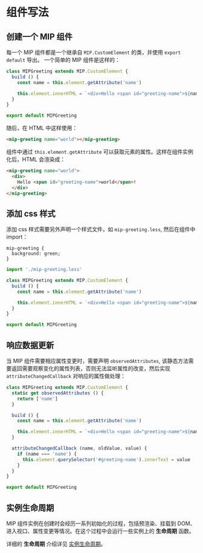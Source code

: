 # 组件写法

## 创建一个 MIP 组件

每一个 MIP 组件都是一个继承自 `MIP.CustomElement` 的类，并使用 `export default` 导出。
一个简单的 MIP 组件是这样的：

```js
class MIPGreeting extends MIP.CustomElement {
  build () {
    const name = this.element.getAttribute('name')

    this.element.innerHTML = `<div>Hello <span id="greeting-name">${name}</span>!</div>`
  }
}

export default MIPGreeting
```

随后，在 HTML 中这样使用：

```html
<mip-greeting name="world"></mip-greeting>
```

组件中通过 `this.element.getAttribute` 可以获取元素的属性。这样在组件实例化后，HTML 会渲染成：

```html
<mip-greeting name="world">
  <div>
    Hello <span id="greeting-name">world</span>!
  </div>
</mip-greeting>
```

## 添加 css 样式

添加 css 样式需要另外声明一个样式文件，如 `mip-greeting.less`, 然后在组件中 import：

```less
mip-greeting {
  background: green;
}
```

```js
import './mip-greeting.less'

class MIPGreeting extends MIP.CustomElement {
  build () {
    const name = this.element.getAttribute('name')

    this.element.innerHTML = `<div>Hello <span id="greeting-name">${name}</span>!</div>`
  }
}

export default MIPGreeting
```

## 响应数据更新

当 MIP 组件需要相应属性变更时，需要声明 `observedAttributes`, 该静态方法需要返回需要观察变化的属性列表，否则无法监听属性的改变，然后实现 `attributeChangedCallback` 对响应的属性做处理：

```js
class MIPGreeting extends MIP.CustomElement {
  static get observedAttributes () {
    return ['name']
  }

  build () {
    const name = this.element.getAttribute('name')

    this.element.innerHTML = `<div>Hello <span id="greeting-name">${name}</span>!</div>`
  }

  attributeChangedCallback (name, oldValue, value) {
    if (name === 'name') {
      this.element.querySelector('#greeting-name').innerText = value
    }
  }
}

export default MIPGreeting
```

## 实例生命周期

MIP 组件实例在创建时会经历一系列初始化的过程，包括预渲染、挂载到 DOM、进入视口、属性变更等情况。在这个过程中会运行一些实例上的 **生命周期** 函数。

详细的 **生命周期** 介绍详见 [实例生命周期](../principle/instance-life-cycle.md)。
